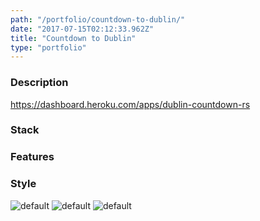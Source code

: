 ```yaml
---
path: "/portfolio/countdown-to-dublin/"
date: "2017-07-15T02:12:33.962Z"
title: "Countdown to Dublin"
type: "portfolio"
---
```


### Description
<https://dashboard.heroku.com/apps/dublin-countdown-rs>

### Stack


### Features


### Style


![default](https://storage.googleapis.com/russellmschmidt-net-portfolio/portraits/russell-portrait-1.jpg)
![default](https://storage.googleapis.com/russellmschmidt-net-portfolio/portraits/russell-portrait-2.jpg)
![default](https://storage.googleapis.com/russellmschmidt-net-portfolio/portraits/russell-portrait-3.jpg)